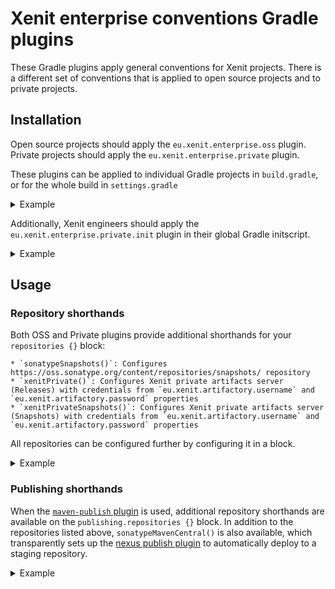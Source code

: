 # Xenit enterprise conventions Gradle plugins

These Gradle plugins apply general conventions for Xenit projects.
There is a different set of conventions that is applied to open source projects and to private projects.

## Installation

Open source projects should apply the `eu.xenit.enterprise.oss` plugin. Private projects should apply the `eu.xenit.enterprise.private` plugin.

These plugins can be applied to individual Gradle projects in `build.gradle`, or for the whole build in `settings.gradle`

<details>
<summary>Example</summary>

Apply for all projects in a build:

```groovy
// settings.gradle
plugins {
    id 'eu.xenit.enterprise.oss' version '0.1.0'
}
```

Or only apply to a particular sub-project:
```groovy
// build.gradle
plugins {
    id 'eu.xenit.enterprise.oss' version '0.1.0'
}
```

</details>

Additionally, Xenit engineers should apply the `eu.xenit.enterprise.private.init` plugin in their global Gradle initscript.

<details>
<summary>Example</summary>

Locate your `~/.gradle/init.d/` folder for configuration:
 * On Windows: A (hidden) `.gradle` folder is located in your user folder.
 * On Linux: You can browse to the `~/.gradle/init.d/` folder.
 
Create a new file in this folder named `xenit-enterprise.gradle` with the following contents:

```groovy
initscript {
    repositories {
        maven {
            url "https://plugins.gradle.org/m2/"
        }
    }
    dependencies {
        classpath 'eu.xenit.gradle:enterprise-plugin:+'
    }
}

apply plugin: eu.xenit.gradle.enterprise.PrivateInitPlugin
```

</details>

## Usage

### Repository shorthands

Both OSS and Private plugins provide additional shorthands for your `repositories {}` block:
    
    * `sonatypeSnapshots()`: Configures https://oss.sonatype.org/content/repositories/snapshots/ repository
    * `xenitPrivate()`: Configures Xenit private artifacts server (Releases) with credentials from `eu.xenit.artifactory.username` and `eu.xenit.artifactory.password` properties
    * `xenitPrivateSnapshots()`: Configures Xenit private artifacts server (Snapshots) with credentials from `eu.xenit.artifactory.username` and `eu.xenit.artifactory.password` properties
    
All repositories can be configured further by configuring it in a block.

<details>
<summary>Example</summary>

```groovy
repositories {
    sonatypeSnapshots()
    xenitPrivate()
    xenitPrivateSnapshots()
}
```

```groovy
repositories {
    xenitPrivate {
        // Example additional configuration.
        // See https://docs.gradle.org/current/javadoc/org/gradle/api/artifacts/repositories/MavenArtifactRepository.html
        content {
            includeGroup "eu.xenit"
        }
    }
}
```

</details>

### Publishing shorthands

When the [`maven-publish` plugin](https://docs.gradle.org/current/userguide/publishing_maven.html) is used,
additional repository shorthands are available on the `publishing.repositories {}` block. In addition to the repositories
listed above, `sonatypeMavenCentral()` is also available, which transparently sets up the [nexus publish plugin](https://github.com/marcphilipp/nexus-publish-plugin)
to automatically deploy to a staging repository.

<details>
<summary>Example</summary>

```groovy
publishing {
    repositories {
        sonatypeMavenCentral {
            credentials {
                username 'XYZ'
                password 'some-password'
            }
        }   
    }
}
```

</details>

